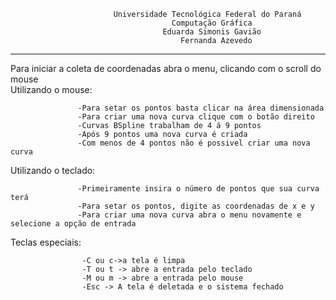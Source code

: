                            Universidade Tecnológica Federal do Paraná                               
                                        Computação Gráfica                                         
                                      Eduarda Simonis Gavião                                       
                                          Fernanda Azevedo                                         
_____________________________________________________________________________________________________
 Para iniciar a coleta de coordenadas abra o menu, clicando com o scroll do mouse                 
 Utilizando o mouse:  
 
                   -Para setar os pontos basta clicar na área dimensionada                         
                   -Para criar uma nova curva clique com o botão direito                           
                   -Curvas BSpline trabalham de 4 á 9 pontos                                       
                   -Após 9 pontos uma nova curva é criada                                           
                   -Com menos de 4 pontos não é possivel criar uma nova curva 
									 
 Utilizando o teclado:      
 
                   -Primeiramente insira o número de pontos que sua curva terá                       
                   -Para setar os pontos, digite as coordenadas de x e y                            
                   -Para criar uma nova curva abra o menu novamente e selecione a opção de entrada 
									 
 Teclas especiais:  
 
                    -C ou c->a tela é limpa                                                        
                    -T ou t -> abre a entrada pelo teclado                                         
                    -M ou m -> abre a entrada pelo mouse                                           
                    -Esc -> A tela é deletada e o sistema fechado                                  



